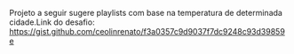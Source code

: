 Projeto a seguir sugere playlists com base na temperatura de determinada cidade.Link do desafio: https://gist.github.com/ceolinrenato/f3a0357c9d9037f7dc9248c93d39859e
